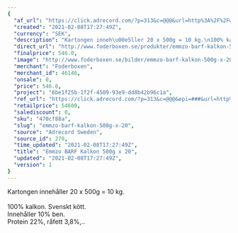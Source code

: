 ```yaml
---
{
  "af_url": "https://click.adrecord.com/?p=313&c=@@@&url=http%3A%2F%2Fwww.foderboxen.se%2Fprodukter%2Femmzo-barf-kalkon-500g-x-20%2C559",
  "created": "2021-02-08T17:27:49Z",
  "currency": "SEK",
  "description": "Kartongen inneh\u00e5ller 20 x 500g = 10 kg.\n100% kalkon. Svenskt k\u00f6tt.\nInneh\u00e5ller 10% ben.\nProtein 22%, r\u00e5fett 3,8%,..",
  "direct_url": "http://www.foderboxen.se/produkter/emmzo-barf-kalkon-500g-x-20,559",
  "finalprice": 546.0,
  "image": "http://www.foderboxen.se/bilder/emmzo-barf-kalkon-500g-x-20-559.png",
  "merchant": "Foderboxen",
  "merchant_id": 46146,
  "onsale": 0,
  "price": 546.0,
  "project": "6be1f25b-1f2f-4509-93e9-dd8b42b96c1a",
  "ref_url": "https://click.adrecord.com/?p=313&c=@@@&epi=###&url=http%3A%2F%2Fwww.foderboxen.se%2Fprodukter%2Femmzo-barf-kalkon-500g-x-20%2C559",
  "retailprice": 54600,
  "salediscount": 0,
  "sku": "470cf88a",
  "slug": "emmzo-barf-kalkon-500g-x-20",
  "source": "Adrecord Sweden",
  "source_id": 270,
  "time_updated": "2021-02-08T17:27:49Z",
  "title": "Emmzo BARF Kalkon 500g x 20",
  "updated": "2021-02-08T17:27:49Z",
  "version": 1
}
---
```


<p> Kartongen innehåller 20 x 500g = 10 kg. <br><br>100% kalkon. Svenskt kött.<br>Innehåller 10% ben.<br>Protein 22%, råfett 3,8%,..</p>
